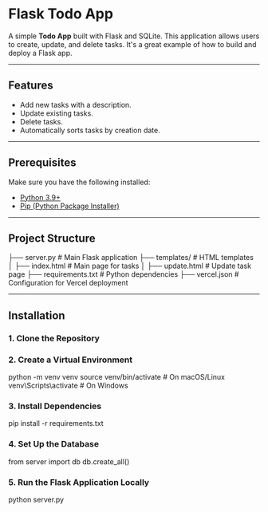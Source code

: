# Flask Todo App

A simple **Todo App** built with Flask and SQLite. This application allows users to create, update, and delete tasks. It's a great example of how to build and deploy a Flask app.

---

## Features
- Add new tasks with a description.
- Update existing tasks.
- Delete tasks.
- Automatically sorts tasks by creation date.

---

## Prerequisites
Make sure you have the following installed:
- [Python 3.9+](https://www.python.org/)
- [Pip (Python Package Installer)](https://pip.pypa.io/en/stable/)

---

## Project Structure
 ├── server.py  # Main Flask application 
 ├── templates/ # HTML templates 
 │ ├── index.html # Main page for tasks 
 │ ├── update.html # Update task page 
 ├── requirements.txt # Python dependencies 
 ├── vercel.json # Configuration for Vercel deployment

 
---

## Installation

### 1. Clone the Repository

### 2. Create a Virtual Environment
python -m venv venv
source venv/bin/activate    # On macOS/Linux
venv\Scripts\activate       # On Windows

### 3. Install Dependencies
pip install -r requirements.txt

### 4. Set Up the Database
from server import db
db.create_all()

### 5. Run the Flask Application Locally
python server.py



